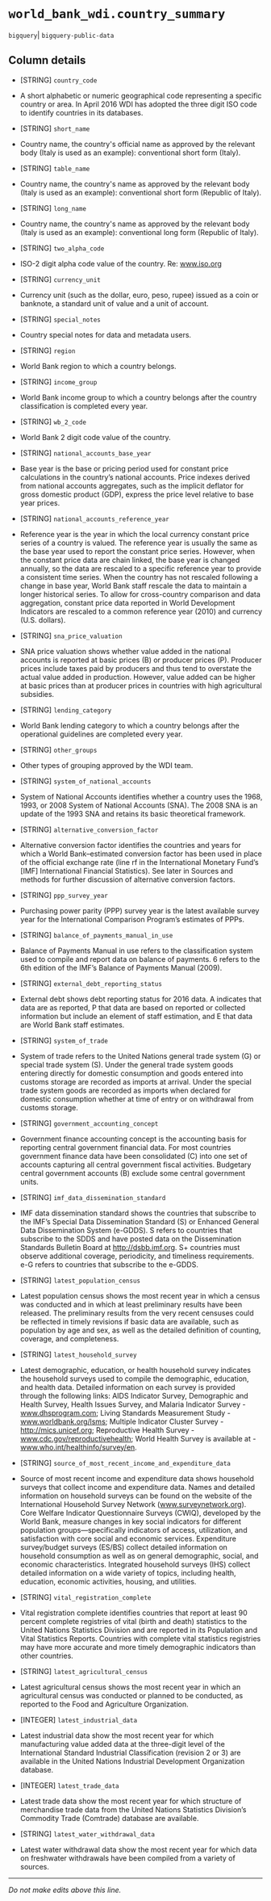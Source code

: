 # `world_bank_wdi.country_summary`
`bigquery`| `bigquery-public-data`

## Column details
* [STRING]    `country_code`
 - A short alphabetic or numeric geographical code representing a specific country or area. In April 2016 WDI has adopted the three digit ISO code to identify countries in its databases.
* [STRING]    `short_name`
 - Country name, the country's official name as approved by the relevant body (Italy is used as an example): conventional short form (Italy).
* [STRING]    `table_name`
 - Country name, the country's name as approved by the relevant body (Italy is used as an example): conventional short form (Republic of Italy).
* [STRING]    `long_name`
 - Country name, the country's name as approved by the relevant body (Italy is used as an example): conventional long form (Republic of Italy).
* [STRING]    `two_alpha_code`
 - ISO-2 digit alpha code value of the country. Re: www.iso.org
* [STRING]    `currency_unit`
 - Currency unit (such as the dollar, euro, peso, rupee) issued as a coin or banknote, a standard unit of value and a unit of account.
* [STRING]    `special_notes`
 - Country special notes for data and metadata users.
* [STRING]    `region`
 - World Bank region to which a country belongs.
* [STRING]    `income_group`
 - World Bank income group to which a country belongs after the country classification is completed every year.
* [STRING]    `wb_2_code`
 - World Bank 2 digit code value of the country.
* [STRING]    `national_accounts_base_year`
 - Base year is the base or pricing period used for constant price calculations in the country’s national accounts. Price indexes derived from national accounts aggregates, such as the implicit deflator for gross domestic product (GDP), express the price level relative to base year prices.
* [STRING]    `national_accounts_reference_year`
 - Reference year is the year in which the local currency constant price series of a country is valued. The reference year is usually the same as the base year used to report the constant price series. However, when the constant price data are chain linked, the base year is changed annually, so the data are rescaled to a specific reference year to provide a consistent time series. When the country has not rescaled following a change in base year, World Bank staff rescale the data to maintain a longer historical series. To allow for cross-country comparison and data aggregation, constant price data reported in World Development Indicators are rescaled to a common reference year (2010) and currency (U.S. dollars).
* [STRING]    `sna_price_valuation`
 - SNA price valuation shows whether value added in the national accounts is reported at basic prices (B) or producer prices (P). Producer prices include taxes paid by producers and thus tend to overstate the actual value added in production. However, value added can be higher at basic prices than at producer prices in countries with high agricultural subsidies.
* [STRING]    `lending_category`
 - World Bank lending category to which a country belongs after the operational guidelines are completed every year.
* [STRING]    `other_groups`
 - Other types of grouping approved by the WDI team.
* [STRING]    `system_of_national_accounts`
 - System of National Accounts identifies whether a country uses the 1968, 1993, or 2008 System of National Accounts (SNA). The 2008 SNA is an update of the 1993 SNA and retains its basic theoretical framework.
* [STRING]    `alternative_conversion_factor`
 - Alternative conversion factor identifies the countries and years for which a World Bank–estimated conversion factor has been used in place of the official exchange rate (line rf in the International Monetary Fund’s [IMF] International Financial Statistics). See later in Sources and methods for further discussion of alternative conversion factors.
* [STRING]    `ppp_survey_year`
 - Purchasing power parity (PPP) survey year is the latest available survey year for the International Comparison Program’s estimates of PPPs.
* [STRING]    `balance_of_payments_manual_in_use`
 - Balance of Payments Manual in use refers to the classification system used to compile and report data on balance of payments. 6 refers to the 6th edition of the IMF’s Balance of Payments Manual (2009).
* [STRING]    `external_debt_reporting_status`
 - External debt shows debt reporting status for 2016 data. A indicates that data are as reported, P that data are based on reported or collected information but include an element of staff estimation, and E that data are World Bank staff estimates.
* [STRING]    `system_of_trade`
 - System of trade refers to the United Nations general trade system (G) or special trade system (S). Under the general trade system goods entering directly for domestic consumption and goods entered into customs storage are recorded as imports at arrival. Under the special trade system goods are recorded as imports when declared for domestic consumption whether at time of entry or on withdrawal from customs storage.
* [STRING]    `government_accounting_concept`
 - Government finance accounting concept is the accounting basis for reporting central government financial data. For most countries government finance data have been consolidated (C) into one set of accounts capturing all central government fiscal activities. Budgetary central government accounts (B) exclude some central government units.
* [STRING]    `imf_data_dissemination_standard`
 - IMF data dissemination standard shows the countries that subscribe to the IMF’s Special Data Dissemination Standard (S) or Enhanced General Data Dissemination System (e-GDDS). S refers to countries that subscribe to the SDDS and have posted data on the Dissemination Standards Bulletin Board at http://dsbb.imf.org. S+ countries must observe additional coverage, periodicity, and timeliness requirements. e-G refers to countries that subscribe to the e-GDDS.
* [STRING]    `latest_population_census`
 - Latest population census shows the most recent year in which a census was conducted and in which at least preliminary results have been released. The preliminary results from the very recent censuses could be reflected in timely revisions if basic data are available, such as population by age and sex, as well as the detailed definition of counting, coverage, and completeness.
* [STRING]    `latest_household_survey`
 - Latest demographic, education, or health household survey indicates the household surveys used to compile the demographic, education, and health data. Detailed information on each survey is provided through the following links:  AIDS Indicator Survey, Demographic and Health Survey, Health Issues Survey, and Malaria Indicator Survey - www.dhsprogram.com; Living Standards Measurement Study -  www.worldbank.org/lsms; Multiple Indicator Cluster Survey - http://mics.unicef.org; Reproductive Health Survey -  www.cdc.gov/reproductivehealth; World Health Survey is available at - www.who.int/healthinfo/survey/en.
* [STRING]    `source_of_most_recent_income_and_expenditure_data`
 - Source of most recent income and expenditure data shows household surveys that collect income and expenditure data. Names and detailed information on household surveys can be found on the website of the International Household Survey Network (www.surveynetwork.org). Core Welfare Indicator Questionnaire Surveys (CWIQ), developed by the World Bank, measure changes in key social indicators for different population groups—specifically indicators of access, utilization, and satisfaction with core social and economic services. Expenditure survey/budget surveys (ES/BS) collect detailed information on household consumption as well as on general demographic, social, and economic characteristics. Integrated household surveys (IHS) collect detailed information on a wide variety of topics, including health, education, economic activities, housing, and utilities.
* [STRING]    `vital_registration_complete`
 - Vital registration complete identifies countries that report at least 90 percent complete registries of vital (birth and death) statistics to the United Nations Statistics Division and are reported in its Population and Vital Statistics Reports. Countries with complete vital statistics registries may have more accurate and more timely demographic indicators than other countries.
* [STRING]    `latest_agricultural_census`
 - Latest agricultural census shows the most recent year in which an agricultural census was conducted or planned to be conducted, as reported to the Food and Agriculture Organization.
* [INTEGER]   `latest_industrial_data`
 - Latest industrial data show the most recent year for which manufacturing value added data at the three-digit level of the International Standard Industrial Classification (revision 2 or 3) are available in the United Nations Industrial Development Organization database.
* [INTEGER]   `latest_trade_data`
 - Latest trade data show the most recent year for which structure of merchandise trade data from the United Nations Statistics Division’s Commodity Trade (Comtrade) database are available.
* [STRING]    `latest_water_withdrawal_data`
 - Latest water withdrawal data show the most recent year for which data on freshwater withdrawals have been compiled from a variety of sources.

-------------------------------------------------------------------------------
*Do not make edits above this line.*
